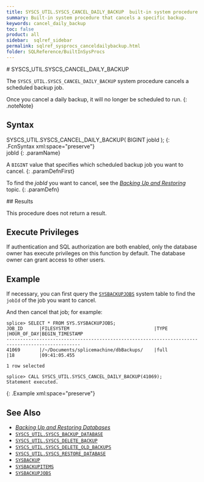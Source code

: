```yaml
---
title: SYSCS_UTIL.SYSCS_CANCEL_DAILY_BACKUP  built-in system procedure
summary: Built-in system procedure that cancels a specific backup.
keywords: cancel_daily_backup
toc: false
product: all
sidebar:  sqlref_sidebar
permalink: sqlref_sysprocs_canceldailybackup.html
folder: SQLReference/BuiltInSysProcs
---
```

<section>
<div class="TopicContent" data-swiftype-index="true" markdown="1">
# SYSCS_UTIL.SYSCS_CANCEL_DAILY_BACKUP

The `SYSCS_UTIL.SYSCS_CANCEL_DAILY_BACKUP` system procedure cancels a
scheduled backup job.

Once you cancel a daily backup, it will no longer be scheduled to run.
{: .noteNote}

## Syntax

<div class="fcnWrapperWide" markdown="1">
    SYSCS_UTIL.SYSCS_CANCEL_DAILY_BACKUP( BIGINT jobId );
{: .FcnSyntax xml:space="preserve"}

</div>
<div class="paramList" markdown="1">
jobId
{: .paramName}

A `BIGINT` value that specifies which scheduled backup job you want to
cancel.
{: .paramDefnFirst}

To find the *jobId* you want to cancel, see the [*Backing Up
and Restoring*](onprem_admin_backingup.html) topic.
{: .paramDefn}

</div>
## Results

This procedure does not return a result.

## Execute Privileges

If authentication and SQL authorization are both enabled, only the
database owner has execute privileges on this function by default. The
database owner can grant access to other users.

## Example

If necessary, you can first query the
[`SYSBACKUPJOBS`](sqlref_systables_sysbackupjobs.html) system table to
find the `jobId` of the job you want to cancel.

And then cancel that job; for example:


    splice> SELECT * FROM SYS.SYSBACKUPJOBS;
    JOB_ID      |FILESYSTEM                               |TYPE          |HOUR_OF_DAY|BEGIN_TIMESTAMP
    -------------------------------------------------------------------------------------------------
    41069       |/~/Documents/splicemachine/dbBackups/    |full          |18         |09:41:05.455

    1 row selected

    splice> CALL SYSCS_UTIL.SYSCS_CANCEL_DAILY_BACKUP(41069);
    Statement executed.
{: .Example xml:space="preserve"}

## See Also

* [*Backing Up and Restoring Databases*](onprem_admin_backingup.html)
* [`SYSCS_UTIL.SYSCS_BACKUP_DATABASE`](sqlref_sysprocs_backupdb.html)
* [`SYSCS_UTIL.SYSCS_DELETE_BACKUP`](sqlref_sysprocs_deletebackup.html)
* [`SYSCS_UTIL.SYSCS_DELETE_OLD_BACKUPS`](sqlref_sysprocs_deleteoldbackups.html)
* [`SYSCS_UTIL.SYSCS_RESTORE_DATABASE`](sqlref_sysprocs_restoredb.html)
* [`SYSBACKUP`](sqlref_systables_sysbackup.html)
* [`SYSBACKUPITEMS`](sqlref_systables_sysbackupitems.html)
* [`SYSBACKUPJOBS`](sqlref_systables_sysbackupjobs.html)

</div>
</section>
